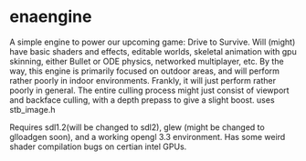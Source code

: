 enaengine
=========
A simple engine to power our upcoming game: Drive to Survive.
Will (might) have basic shaders and effects, editable worlds, skeletal animation with gpu skinning, either Bullet or ODE physics, networked multiplayer, etc.
By the way, this engine is primarily focused on outdoor areas, and will perform rather poorly in indoor environments. Frankly, it will just perform rather poorly in general. The entire culling process might just consist of viewport and backface culling, with a depth prepass to give a slight boost.
uses stb_image.h


Requires sdl1.2(will be changed to sdl2), glew (might be changed to glloadgen soon), and a working opengl 3.3 environment.
Has some weird shader compilation bugs on certian intel GPUs.
